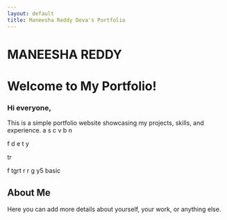 ```yaml
---
layout: default
title: Maneesha Reddy Deva's Portfolio
---
```

# MANEESHA REDDY
# Welcome to My Portfolio!

### Hi everyone,
This is a simple portfolio website showcasing my projects, skills, and experience.
a
s
c
v
b
n

f
d
e
t
y

tr

f
tgrt
r
r
g
y5
basic


## About Me

Here you can add more details about yourself, your work, or anything else.
